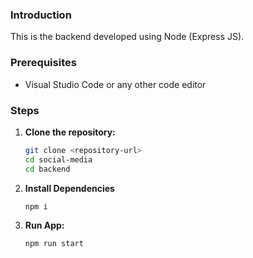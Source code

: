### Introduction
This is the backend developed using Node (Express JS).

### Prerequisites
- Visual Studio Code or any other code editor

### Steps
1. **Clone the repository:**
   ```bash
   git clone <repository-url>
   cd social-media
   cd backend
2. **Install Dependencies**
    ```bash
    npm i
4. **Run App:**
   ```bash
   npm run start